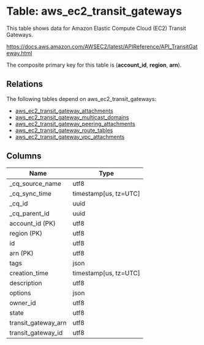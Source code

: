 # Table: aws_ec2_transit_gateways

This table shows data for Amazon Elastic Compute Cloud (EC2) Transit Gateways.

https://docs.aws.amazon.com/AWSEC2/latest/APIReference/API_TransitGateway.html

The composite primary key for this table is (**account_id**, **region**, **arn**).

## Relations

The following tables depend on aws_ec2_transit_gateways:
  - [aws_ec2_transit_gateway_attachments](aws_ec2_transit_gateway_attachments)
  - [aws_ec2_transit_gateway_multicast_domains](aws_ec2_transit_gateway_multicast_domains)
  - [aws_ec2_transit_gateway_peering_attachments](aws_ec2_transit_gateway_peering_attachments)
  - [aws_ec2_transit_gateway_route_tables](aws_ec2_transit_gateway_route_tables)
  - [aws_ec2_transit_gateway_vpc_attachments](aws_ec2_transit_gateway_vpc_attachments)

## Columns

| Name          | Type          |
| ------------- | ------------- |
|_cq_source_name|utf8|
|_cq_sync_time|timestamp[us, tz=UTC]|
|_cq_id|uuid|
|_cq_parent_id|uuid|
|account_id (PK)|utf8|
|region (PK)|utf8|
|id|utf8|
|arn (PK)|utf8|
|tags|json|
|creation_time|timestamp[us, tz=UTC]|
|description|utf8|
|options|json|
|owner_id|utf8|
|state|utf8|
|transit_gateway_arn|utf8|
|transit_gateway_id|utf8|